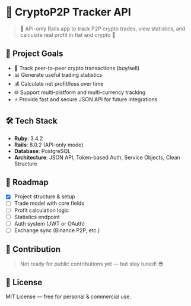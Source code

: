 # 🚀 CryptoP2P Tracker API

> 🔐 API-only Rails app to track P2P crypto trades, view statistics, and calculate real profit in fiat and crypto 💸

## 🎯 Project Goals

- 📌 Track peer-to-peer crypto transactions (buy/sell)
- 📊 Generate useful trading statistics
- 💰 Calculate net profit/loss over time
- 🌐 Support multi-platform and multi-currency tracking
- ⚡ Provide fast and secure JSON API for future integrations

## 🛠️ Tech Stack

- **Ruby**: 3.4.2
- **Rails**: 8.0.2 (API-only mode)
- **Database**: PostgreSQL
- **Architecture**: JSON API, Token-based Auth, Service Objects, Clean Structure

## 🧭 Roadmap

- [x] Project structure & setup
- [ ] Trade model with core fields
- [ ] Profit calculation logic
- [ ] Statistics endpoint
- [ ] Auth system (JWT or OAuth)
- [ ] Exchange sync (Binance P2P, etc.)

## 🤝 Contribution

> Not ready for public contributions yet — but stay tuned! 😎

## 📜 License

MIT License — free for personal & commercial use.

